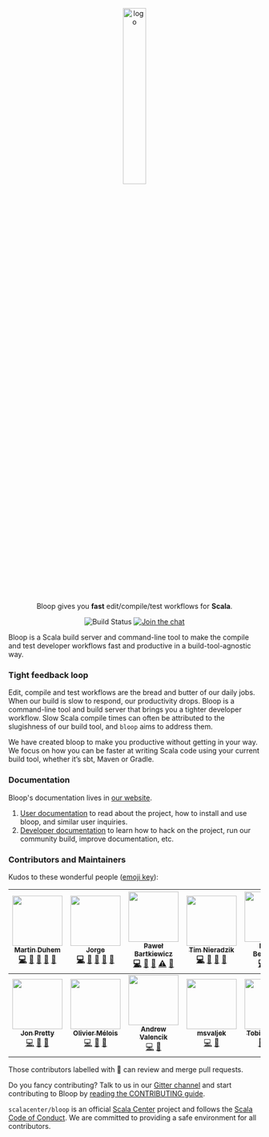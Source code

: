 <p align="center">
  <img src="https://github.com/scalacenter/bloop/raw/master/website/static/img/logo.svg?sanitize=true" alt="logo" width="30%">
</p>

<p align="center">
Bloop gives you <b>fast</b> edit/compile/test workflows for <b>Scala</b>.
</p>

<p align="center">
<img src="https://camo.githubusercontent.com/d04147fe2a1175f2e9b0f873d0045ee2d1aacfd9/68747470733a2f2f63692e7363616c612d6c616e672e6f72672f6170692f6261646765732f7363616c6163656e7465722f626c6f6f702f7374617475732e737667" alt="Build Status" data-canonical-src="https://ci.scala-lang.org/api/badges/scalacenter/bloop/status.svg" style="max-width:100%;">
<a href="https://gitter.im/scalacenter/bloop"><img src="https://camo.githubusercontent.com/9b3d43be69818501c39dc7db170aaf0531cfa363/68747470733a2f2f6261646765732e6769747465722e696d2f7363616c6163656e7465722f626c6f6f702e737667" alt="Join the chat" data-canonical-src="https://badges.gitter.im/scalacenter/bloop.svg" style="max-width:100%;"></a>
</p>

Bloop is a Scala build server and command-line tool to make the compile and
test developer workflows fast and productive in a build-tool-agnostic way.

### Tight feedback loop

Edit, compile and test workflows are the bread and butter of our daily jobs.
When our build is slow to respond, our productivity drops. Bloop is a
command-line tool and build server that brings you a tighter developer
workflow. Slow Scala compile times can often be attributed to the slugishness
of our build tool, and `bloop` aims to address them.

We have created bloop to make you productive without getting in your way. We
focus on how you can be faster at writing Scala code using your current build
tool, whether it’s sbt, Maven or Gradle.

### Documentation

Bloop's documentation lives in [our website](https://scalacenter.github.io/bloop/).

1. [User documentation](https://scalacenter.github.io/bloop/docs/) to read
   about the project, how to install and use bloop, and similar user inquiries.
1. [Developer
   documentation](https://scalacenter.github.io/bloop/docs/developer-documentation/)
   to learn how to hack on the project, run our community build, improve
   documentation, etc.

### Contributors and Maintainers

Kudos to these wonderful people ([emoji key](https://github.com/kentcdodds/all-contributors#emoji-key)):

<!-- ALL-CONTRIBUTORS-LIST:START - Do not remove or modify this section -->
<!-- prettier-ignore -->
| [<img src="https://avatars0.githubusercontent.com/u/1765926?v=4" width="100px;"/><br /><sub><b>Martin Duhem</b></sub>](https://github.com/Duhemm)<br />[💻](https://github.com/scalacenter/bloop/commits?author=Duhemm "Code") [🐛](https://github.com/scalacenter/bloop/issues?q=author%3ADuhemm "Bug reports") [📖](https://github.com/scalacenter/bloop/commits?author=Duhemm "Documentation") [🤔](#ideas-Duhemm "Ideas, Planning, & Feedback") [👀](#review-Duhemm "Reviewed Pull Requests") | [<img src="https://avatars0.githubusercontent.com/u/2462974?v=4" width="100px;"/><br /><sub><b>Jorge</b></sub>](http://jvican.github.com)<br />[💻](https://github.com/scalacenter/bloop/commits?author=jvican "Code") [🐛](https://github.com/scalacenter/bloop/issues?q=author%3Ajvican "Bug reports") [📖](https://github.com/scalacenter/bloop/commits?author=jvican "Documentation") [🤔](#ideas-jvican "Ideas, Planning, & Feedback") [👀](#review-jvican "Reviewed Pull Requests") | [<img src="https://avatars3.githubusercontent.com/u/1550710?v=4" width="100px;"/><br /><sub><b>Paweł Bartkiewicz</b></sub>](https://github.com/tues)<br />[💻](https://github.com/scalacenter/bloop/commits?author=tues "Code") [🐛](https://github.com/scalacenter/bloop/issues?q=author%3Atues "Bug reports") [📖](https://github.com/scalacenter/bloop/commits?author=tues "Documentation") [⚠️](https://github.com/scalacenter/bloop/commits?author=tues "Tests") [👀](#review-tues "Reviewed Pull Requests") | [<img src="https://avatars2.githubusercontent.com/u/196819?v=4" width="100px;"/><br /><sub><b>Tim Nieradzik</b></sub>](http://nieradzik.me/)<br />[💻](https://github.com/scalacenter/bloop/commits?author=tindzk "Code") [🐛](https://github.com/scalacenter/bloop/issues?q=author%3Atindzk "Bug reports") [📖](https://github.com/scalacenter/bloop/commits?author=tindzk "Documentation") [👀](#review-tindzk "Reviewed Pull Requests") | [<img src="https://avatars3.githubusercontent.com/u/2410938?v=4" width="100px;"/><br /><sub><b>Ruben Berenguel</b></sub>](http://www.mostlymaths.net)<br />[💻](https://github.com/scalacenter/bloop/commits?author=rberenguel "Code") [🐛](https://github.com/scalacenter/bloop/issues?q=author%3Arberenguel "Bug reports") [👀](#review-rberenguel "Reviewed Pull Requests") | [<img src="https://avatars3.githubusercontent.com/u/24484414?v=4" width="100px;"/><br /><sub><b>Daniel Silva</b></sub>](https://github.com/dsilvasc)<br />[💻](https://github.com/scalacenter/bloop/commits?author=dsilvasc "Code") [🔌](#plugin-dsilvasc "Plugin/utility libraries") [⚠️](https://github.com/scalacenter/bloop/commits?author=dsilvasc "Tests") | [<img src="https://avatars2.githubusercontent.com/u/2292489?v=4" width="100px;"/><br /><sub><b>Daniel Vigovszky</b></sub>](https://github.com/vigoo)<br />[💻](https://github.com/scalacenter/bloop/commits?author=vigoo "Code") [🔌](#plugin-vigoo "Plugin/utility libraries") |
| :---: | :---: | :---: | :---: | :---: | :---: | :---: |
| [<img src="https://avatars0.githubusercontent.com/u/1024588?v=4" width="100px;"/><br /><sub><b>Jon Pretty</b></sub>](http://propensive.com/)<br />[💻](https://github.com/scalacenter/bloop/commits?author=propensive "Code") [🐛](https://github.com/scalacenter/bloop/issues?q=author%3Apropensive "Bug reports") [📖](https://github.com/scalacenter/bloop/commits?author=propensive "Documentation") | [<img src="https://avatars2.githubusercontent.com/u/4439335?v=4" width="100px;"/><br /><sub><b>Olivier Mélois</b></sub>](https://github.com/Baccata)<br />[💻](https://github.com/scalacenter/bloop/commits?author=Baccata "Code") [🐛](https://github.com/scalacenter/bloop/issues?q=author%3ABaccata "Bug reports") [📖](https://github.com/scalacenter/bloop/commits?author=Baccata "Documentation") | [<img src="https://avatars2.githubusercontent.com/u/5440389?v=4" width="100px;"/><br /><sub><b>Andrew Valencik</b></sub>](https://github.com/valencik)<br />[💻](https://github.com/scalacenter/bloop/commits?author=valencik "Code") [📖](https://github.com/scalacenter/bloop/commits?author=valencik "Documentation") | [<img src="https://avatars3.githubusercontent.com/u/36041566?v=4" width="100px;"/><br /><sub><b>msvaljek</b></sub>](https://github.com/msvaljek)<br />[💻](https://github.com/scalacenter/bloop/commits?author=msvaljek "Code") [🐛](https://github.com/scalacenter/bloop/issues?q=author%3Amsvaljek "Bug reports") | [<img src="https://avatars1.githubusercontent.com/u/1321393?v=4" width="100px;"/><br /><sub><b>Tobias Roeser</b></sub>](https://twitter.com/TobiasRoeser)<br />[💬](#question-lefou "Answering Questions") [💻](https://github.com/scalacenter/bloop/commits?author=lefou "Code") [🔌](#plugin-lefou "Plugin/utility libraries") |
<!-- ALL-CONTRIBUTORS-LIST:END -->

Those contributors labelled with 👀 can review and merge pull requests.

Do you fancy contributing? Talk to us in our [Gitter channel][gitter] and start
contributing to Bloop by [reading the CONTRIBUTING guide][contributing].

`scalacenter/bloop` is an official [Scala Center][scalacenter] project and
follows the [Scala Code of Conduct][coc]. We are committed to providing a safe
environment for all contributors.

[gitter]: https://gitter.im/scalacenter/bloop
[contributing]: https://scalacenter.github.io/bloop/docs/developer-documentation/
[scalacenter]: https://scala.epfl.ch
[coc]: https://www.scala-lang.org/conduct/
